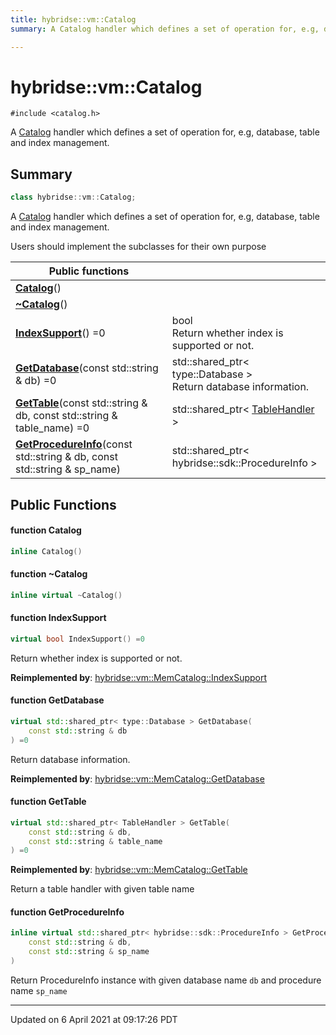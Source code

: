 ```yaml
---
title: hybridse::vm::Catalog
summary: A Catalog handler which defines a set of operation for, e.g, database, table and index management. 

---
```

# hybridse::vm::Catalog



`#include <catalog.h>`

A [Catalog]() handler which defines a set of operation for, e.g, database, table and index management. 
## Summary

```cpp
class hybridse::vm::Catalog;
```
A [Catalog]() handler which defines a set of operation for, e.g, database, table and index management. 

Users should implement the subclasses for their own purpose 



|  Public functions|            |
| -------------- | -------------- |
|**[Catalog](/hybridse/usage/api/c++/Classes/classhybridse_1_1vm_1_1_catalog.md#function-catalog)**()|  |
|**[~Catalog](/hybridse/usage/api/c++/Classes/classhybridse_1_1vm_1_1_catalog.md#function-~catalog)**()|  |
|**[IndexSupport](/hybridse/usage/api/c++/Classes/classhybridse_1_1vm_1_1_catalog.md#function-indexsupport)**() =0| bool <br>Return whether index is supported or not.  |
|**[GetDatabase](/hybridse/usage/api/c++/Classes/classhybridse_1_1vm_1_1_catalog.md#function-getdatabase)**(const std::string & db) =0| std::shared_ptr< type::Database > <br>Return database information.  |
|**[GetTable](/hybridse/usage/api/c++/Classes/classhybridse_1_1vm_1_1_catalog.md#function-gettable)**(const std::string & db, const std::string & table_name) =0| std::shared_ptr< [TableHandler](/hybridse/usage/api/c++/Classes/classhybridse_1_1vm_1_1_table_handler.md) >  |
|**[GetProcedureInfo](/hybridse/usage/api/c++/Classes/classhybridse_1_1vm_1_1_catalog.md#function-getprocedureinfo)**(const std::string & db, const std::string & sp_name)| std::shared_ptr< hybridse::sdk::ProcedureInfo >  |

## Public Functions

#### function Catalog

```cpp
inline Catalog()
```


#### function ~Catalog

```cpp
inline virtual ~Catalog()
```


#### function IndexSupport

```cpp
virtual bool IndexSupport() =0
```

Return whether index is supported or not. 

**Reimplemented by**: [hybridse::vm::MemCatalog::IndexSupport](/hybridse/usage/api/c++/Classes/classhybridse_1_1vm_1_1_mem_catalog.md#function-indexsupport)


#### function GetDatabase

```cpp
virtual std::shared_ptr< type::Database > GetDatabase(
    const std::string & db
) =0
```

Return database information. 

**Reimplemented by**: [hybridse::vm::MemCatalog::GetDatabase](/hybridse/usage/api/c++/Classes/classhybridse_1_1vm_1_1_mem_catalog.md#function-getdatabase)


#### function GetTable

```cpp
virtual std::shared_ptr< TableHandler > GetTable(
    const std::string & db,
    const std::string & table_name
) =0
```


**Reimplemented by**: [hybridse::vm::MemCatalog::GetTable](/hybridse/usage/api/c++/Classes/classhybridse_1_1vm_1_1_mem_catalog.md#function-gettable)


Return a table handler with given table name 


#### function GetProcedureInfo

```cpp
inline virtual std::shared_ptr< hybridse::sdk::ProcedureInfo > GetProcedureInfo(
    const std::string & db,
    const std::string & sp_name
)
```


Return ProcedureInfo instance with given database name `db` and procedure name `sp_name`


-------------------------------

Updated on  6 April 2021 at 09:17:26 PDT